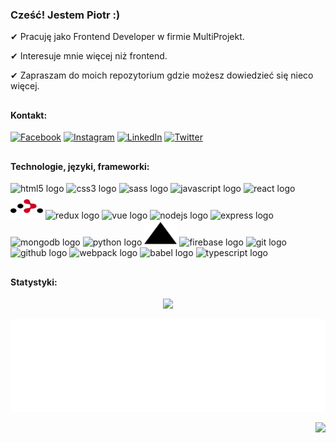 ### Cześć! Jestem Piotr :) 

✔ Pracuję jako Frontend Developer w firmie MultiProjekt.

✔ Interesuje mnie więcej niż frontend.

✔ Zapraszam do moich repozytorium gdzie możesz dowiedzieć się nieco więcej.<!-- [Zapraszam do mojego portfolio.](https://piotrsierant.github.io/portfolioWeb/) -->

<h2></h2>

#### Kontakt:
[![Facebook](https://img.shields.io/badge/Facebook-%231877F2.svg?logo=Facebook&logoColor=white)](https://www.facebook.com/dzd07) [![Instagram](https://img.shields.io/badge/Instagram-%23E4405F.svg?logo=Instagram&logoColor=white)](https://www.instagram.com/dzd07/) [![LinkedIn](https://img.shields.io/badge/LinkedIn-%230077B5.svg?logo=linkedin&logoColor=white)](https://www.linkedin.com/in/piotr-sierant/) [![Twitter](https://img.shields.io/badge/Twitter-%231DA1F2.svg?logo=Twitter&logoColor=white)](https://twitter.com/dzd07_Piotr) 

<h2></h2>

#### Technologie, języki, frameworki:

<div>
  <img src="https://cdn.jsdelivr.net/gh/devicons/devicon/icons/html5/html5-original.svg" height="40" width="52" alt="html5 logo"  />
  <img src="https://cdn.jsdelivr.net/gh/devicons/devicon/icons/css3/css3-original.svg" height="40" width="52" alt="css3 logo"  />
  <img src="https://cdn.jsdelivr.net/gh/devicons/devicon/icons/sass/sass-original.svg" height="40" width="52" alt="sass logo"  />
  <img src="https://cdn.jsdelivr.net/gh/devicons/devicon/icons/javascript/javascript-original.svg" height="40" width="52" alt="javascript logo"  />
  <img src="https://cdn.jsdelivr.net/gh/devicons/devicon/icons/react/react-original.svg" height="40" width="52" alt="react logo"  />
  <img src="https://raw.githubusercontent.com/PiotrSierant/PiotrSierant/3ffe854f2ed5505e9dd800f40c7c342842fe40b9/icons/react-router-svgrepo-com.svg" height="40" width="52" alt="react-router logo"  />
  <img src="https://cdn.jsdelivr.net/gh/devicons/devicon/icons/redux/redux-original.svg" height="40" width="52" alt="redux logo"  />
  <img src="https://cdn.jsdelivr.net/gh/devicons/devicon/icons/vuejs/vuejs-original.svg" height="40" width="52" alt="vue logo"  />
  <img src="https://cdn.jsdelivr.net/gh/devicons/devicon/icons/nodejs/nodejs-original.svg" height="40" width="52" alt="nodejs logo"  />
  <img src="https://cdn.jsdelivr.net/gh/devicons/devicon/icons/express/express-original.svg" height="40" width="52" alt="express logo" />
  <img src="https://cdn.jsdelivr.net/gh/devicons/devicon/icons/mongodb/mongodb-plain-wordmark.svg" height="40" width="52" alt="mongodb logo" />
  <img src="https://cdn.jsdelivr.net/gh/devicons/devicon/icons/python/python-original.svg" height="40" width="52" alt="python logo"  />
  <img src="https://raw.githubusercontent.com/PiotrSierant/PiotrSierant/3ffe854f2ed5505e9dd800f40c7c342842fe40b9/icons/vercel-svgrepo-com.svg" height="40" width="52" alt="react-router logo"  />
  <img src="https://cdn.jsdelivr.net/gh/devicons/devicon/icons/firebase/firebase-plain.svg" height="40" width="52" alt="firebase logo"  />
  <img src="https://cdn.jsdelivr.net/gh/devicons/devicon/icons/git/git-original.svg" height="40" width="52" alt="git logo"  />
  <img src="https://cdn.jsdelivr.net/gh/devicons/devicon/icons/github/github-original.svg" height="40" width="52" alt="github logo"  />
  <img src="https://cdn.jsdelivr.net/gh/devicons/devicon/icons/webpack/webpack-original.svg" height="40" width="52" alt="webpack logo"  />
  <img src="https://cdn.jsdelivr.net/gh/devicons/devicon/icons/babel/babel-original.svg" height="40" width="52" alt="babel logo"  />
  <img src="https://cdn.jsdelivr.net/gh/devicons/devicon/icons/typescript/typescript-original.svg" height="40" width="52" alt="typescript logo"  />
 </div> 
<h2></h2>

#### Statystyki:
<div align="center">

![](https://github-readme-streak-stats.herokuapp.com/?user=PiotrSierant&theme=react&hide_border=false)

![Metrics](/metrics.plugin.languages.indepth.svg)

</div>


<div align="right">

[![](https://visitcount.itsvg.in/api?id=PiotrSierant&icon=2&color=12)](https://visitcount.itsvg.in)

</div>
